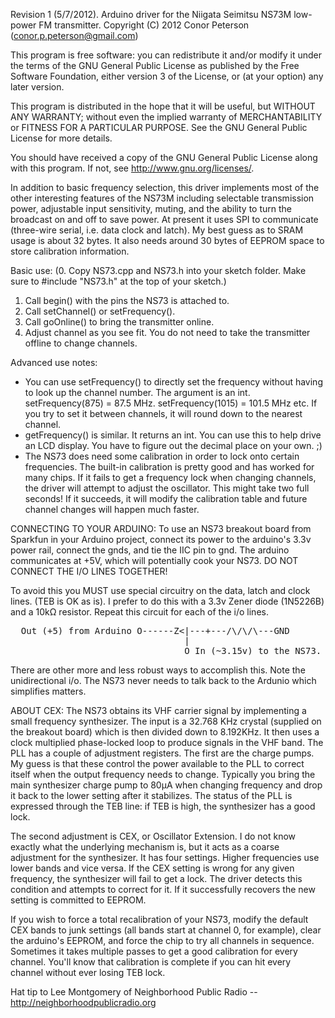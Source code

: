  Revision 1 (5/7/2012).
 Arduino driver for the Niigata Seimitsu NS73M low-power FM transmitter.
 Copyright (C) 2012 Conor Peterson (conor.p.peterson@gmail.com)

 This program is free software: you can redistribute it and/or modify
 it under the terms of the GNU General Public License as published by
 the Free Software Foundation, either version 3 of the License, or
 (at your option) any later version.
 
 This program is distributed in the hope that it will be useful,
 but WITHOUT ANY WARRANTY; without even the implied warranty of
 MERCHANTABILITY or FITNESS FOR A PARTICULAR PURPOSE.  See the
 GNU General Public License for more details.
 
 You should have received a copy of the GNU General Public License
 along with this program.  If not, see <http://www.gnu.org/licenses/>.
 
  
 In addition to basic frequency selection, this driver implements most of the other interesting features of the NS73M
 including selectable transmission power, adjustable input sensitivity, muting, and the ability to turn the broadcast
 on and off to save power. At present it uses SPI to communicate (three-wire serial, i.e. data clock and latch).
 My best guess as to SRAM usage is about 32 bytes. It also needs around 30 bytes of EEPROM space to store
 calibration information.
 
 Basic use:
 (0. Copy NS73.cpp and NS73.h into your sketch folder. Make sure to #include "NS73.h" at the top of your sketch.)
 1. Call begin() with the pins the NS73 is attached to.
 2. Call setChannel() or setFrequency().
 3. Call goOnline() to bring the transmitter online.
 4. Adjust channel as you see fit. You do not need to take the transmitter offline to change channels.
 
 Advanced use notes:
 - You can use setFrequency() to directly set the frequency without having to look up the channel number.
 The argument is an int. setFrequency(875) = 87.5 MHz. setFrequency(1015) = 101.5 MHz etc.
 If you try to set it between channels, it will round down to the nearest channel. 
 - getFrequency() is similar. It returns an int. You can use this to help drive an LCD display.
 You have to figure out the decimal place on your own. ;)
 - The NS73 does need some calibration in order to lock onto certain frequencies. The built-in calibration is
 pretty good and has worked for many chips. If it fails to get a frequency lock when changing channels, the
 driver will attempt to adjust the oscillator. This might take two full seconds! If it succeeds, it will
 modify the calibration table and future channel changes will happen much faster.

 CONNECTING TO YOUR ARDUINO:
 To use an NS73 breakout board from Sparkfun in your Arduino project, connect its power to the arduino's 3.3v
 power rail, connect the gnds, and tie the IIC pin to gnd. The arduino communicates at +5V, which will potentially
 cook your NS73. DO NOT CONNECT THE I/O LINES TOGETHER!
 
 To avoid this you MUST use special circuitry on the data, latch and clock lines. (TEB is OK as is).
 I prefer to do this with a 3.3v Zener diode (1N5226B) and a 10kΩ resistor. Repeat this circuit for each of the
 i/o lines.
 
<PRE>
  Out (+5) from Arduino O------Z<|---+---/\/\/\---GND
                                 |
                                 O In (~3.15v) to the NS73.
</PRE>

 There are other more and less robust ways to accomplish this. Note the unidirectional i/o. The NS73 never needs
 to talk back to the Ardunio which simplifies matters.
 
 ABOUT CEX:
 The NS73 obtains its VHF carrier signal by implementing a small frequency synthesizer. The input is a 32.768 KHz
 crystal (supplied on the breakout board) which is then divided down to 8.192KHz. It then uses a clock multiplied
 phase-locked loop to produce signals in the VHF band. The PLL has a couple of adjustment registers. The first
 are the charge pumps. My guess is that these control the power available to the PLL to correct itself when the
 output frequency needs to change. Typically you bring the main synthesizer charge pump to 80µA when changing
 frequency and drop it back to the lower setting after it stabilizes. The status of the PLL is expressed through
 the TEB line: if TEB is high, the synthesizer has a good lock.
 
 The second adjustment is CEX, or Oscillator Extension. I do not know exactly what the underlying mechanism is,
 but it acts as a coarse adjustment for the synthesizer. It has four settings. Higher frequencies use lower bands
 and vice versa. If the CEX setting is wrong for any given frequency, the synthesizer will fail to get a lock.
 The driver detects this condition and attempts to correct for it. If it successfully recovers the new setting
 is committed to EEPROM.
 
 If you wish to force a total recalibration of your NS73, modify the default CEX bands to junk settings (all bands
 start at channel 0, for example), clear the arduino's EEPROM, and force the chip to try all channels in sequence.
 Sometimes it takes multiple passes to get a good calibration for every channel. You'll know that calibration is
 complete if you can hit every channel without ever losing TEB lock.

 Hat tip to Lee Montgomery of Neighborhood Public Radio -- http://neighborhoodpublicradio.org
